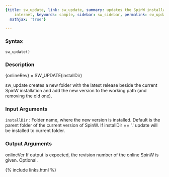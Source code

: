 ```yaml
---
{title: sw_update, link: sw_update, summary: updates the SpinW installation from the
    internet, keywords: sample, sidebar: sw_sidebar, permalink: sw_update, folder: swfiles,
  mathjax: 'true'}

---
```


### Syntax

`sw_update()`

### Description

{onlineRev} = SW_UPDATE(installDir)
 
sw_update creates a new folder with the latest release beside the current
SpinW installation and add the new version to the working path (and
removing the old one).
 

### Input Arguments

`installDir`
: Folder name, where the new version is installed. Default is
  the parent folder of the current version of SpinW. If
  installDir == '.' update will be installed to current
  folder.

### Output Arguments

onlineVer     If output is expected, the revision number of the online
              SpinW is given. Optional.

{% include links.html %}
